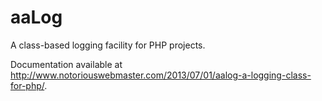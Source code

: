 aaLog
=====

A class-based logging facility for PHP projects.

Documentation available at http://www.notoriouswebmaster.com/2013/07/01/aalog-a-logging-class-for-php/.
